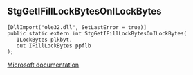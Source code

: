 ## StgGetIFillLockBytesOnILockBytes

```
[DllImport("ole32.dll", SetLastError = true)]
public static extern int StgGetIFillLockBytesOnILockBytes(
   ILockBytes plkbyt,
   out IFillLockBytes ppflb
);
```

[Microsoft documentation](https://docs.microsoft.com/en-us/windows/win32/api/propsys/nf-propsys-stggetifilllockbytesonilockbytes)

